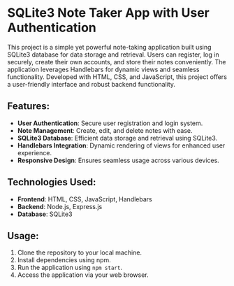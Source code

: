 # SQLite3 Note Taker App with User Authentication

This project is a simple yet powerful note-taking application built using SQLite3 database for data storage and retrieval. Users can register, log in securely, create their own accounts, and store their notes conveniently. The application leverages Handlebars for dynamic views and seamless functionality. Developed with HTML, CSS, and JavaScript, this project offers a user-friendly interface and robust backend functionality.

## Features:
- **User Authentication**: Secure user registration and login system.
- **Note Management**: Create, edit, and delete notes with ease.
- **SQLite3 Database**: Efficient data storage and retrieval using SQLite3.
- **Handlebars Integration**: Dynamic rendering of views for enhanced user experience.
- **Responsive Design**: Ensures seamless usage across various devices.

## Technologies Used:
- **Frontend**: HTML, CSS, JavaScript, Handlebars
- **Backend**: Node.js, Express.js
- **Database**: SQLite3

## Usage:
1. Clone the repository to your local machine.
2. Install dependencies using npm.
3. Run the application using `npm start`.
4. Access the application via your web browser.


